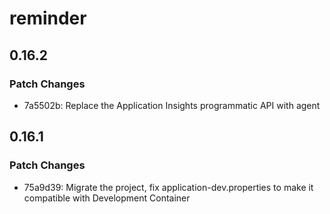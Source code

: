 # reminder

## 0.16.2

### Patch Changes

- 7a5502b: Replace the Application Insights programmatic API with agent

## 0.16.1

### Patch Changes

- 75a9d39: Migrate the project, fix application-dev.properties to make it compatible with Development Container
